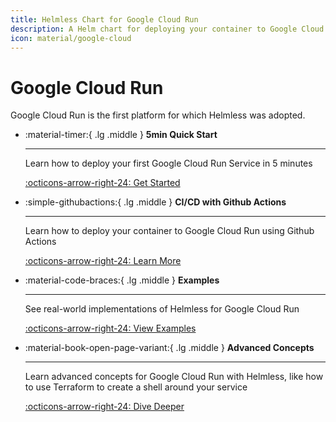 ```yaml
---
title: Helmless Chart for Google Cloud Run
description: A Helm chart for deploying your container to Google Cloud Run.
icon: material/google-cloud
---
```


# Google Cloud Run

Google Cloud Run is the first platform for which Helmless was adopted.

<div class="grid cards" markdown>

-   :material-timer:{ .lg .middle } __5min Quick Start__

    ---

    Learn how to deploy your first Google Cloud Run Service in 5 minutes

    [:octicons-arrow-right-24: Get Started](./quickstart.md)

-   :simple-githubactions:{ .lg .middle } __CI/CD with Github Actions__

    ---

    Learn how to deploy your container to Google Cloud Run using Github Actions

    [:octicons-arrow-right-24: Learn More](./ci-cd.md)

-   :material-code-braces:{ .lg .middle } __Examples__

    ---

    See real-world implementations of Helmless for Google Cloud Run

    [:octicons-arrow-right-24: View Examples](./examples.md)

-   :material-book-open-page-variant:{ .lg .middle } __Advanced Concepts__

    ---

    Learn advanced concepts for Google Cloud Run with Helmless, like how to use Terraform to create a shell around your service

    [:octicons-arrow-right-24: Dive Deeper](./advanced.md)

</div>
